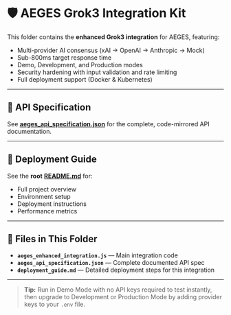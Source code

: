# 🛡 AEGES Grok3 Integration Kit

This folder contains the **enhanced Grok3 integration** for AEGES, featuring:

- Multi-provider AI consensus (xAI → OpenAI → Anthropic → Mock)
- Sub-800ms target response time
- Demo, Development, and Production modes
- Security hardening with input validation and rate limiting
- Full deployment support (Docker & Kubernetes)

---

## 📜 API Specification

See [**aeges_api_specification.json**](integration-kits/grok3/aeges_api_specification.json)
 for the complete, code-mirrored API documentation.

---

## 🚀 Deployment Guide

See the **root** [**README.md**](../../README.md)
 for:

- Full project overview
- Environment setup
- Deployment instructions
- Performance metrics

---

## 📂 Files in This Folder

- **`aeges_enhanced_integration.js`** — Main integration code  
- **`aeges_api_specification.json`** — Complete documented API spec  
- **`deployment_guide.md`** — Detailed deployment steps for this integration  

---

> **Tip:** Run in Demo Mode with no API keys required to test instantly, then upgrade to Development or Production Mode by adding provider keys to your `.env` file.
